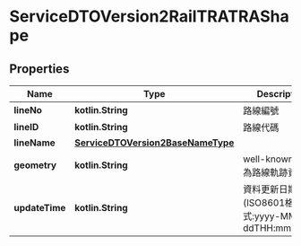 
# ServiceDTOVersion2RailTRATRAShape

## Properties
Name | Type | Description | Notes
------------ | ------------- | ------------- | -------------
**lineNo** | **kotlin.String** | 路線編號 | 
**lineID** | **kotlin.String** | 路線代碼 | 
**lineName** | [**ServiceDTOVersion2BaseNameType**](ServiceDTOVersion2BaseNameType.md) |  | 
**geometry** | **kotlin.String** | well-known text，為路線軌跡資料 | 
**updateTime** | **kotlin.String** | 資料更新日期時間(ISO8601格式:yyyy-MM-ddTHH:mm:sszzz) | 



